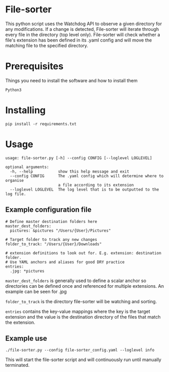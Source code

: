 # File-sorter

This python script uses the Watchdog API to observe a given directory for any modifications. If a change is detected, File-sorter will iterate through every file in the directory (top level only). File-sorter will check whether a file's extension has been defined in its .yaml config and will move the matching file to the specified directory.

# Prerequisites
Things you need to install the software and how to install them
```
Python3
```

# Installing
```
pip install -r requirements.txt
```

# Usage
```
usage: file-sorter.py [-h] --config CONFIG [--loglevel LOGLEVEL]

optional arguments:
  -h, --help           show this help message and exit
  --config CONFIG      The .yaml config which will determine where to organise
                       a file according to its extension
  --loglevel LOGLEVEL  The log level that is to be outputted to the log file.
```
## Example configuration file
```
# Define master destination folders here 
master_dest_folders:
  pictures: &pictures "/Users/{User}/Pictures"

# Target folder to track any new changes
folder_to_track: "/Users/{User}/Downloads"

# extension definitions to look out for. E.g. extension: destination folder.
# Use YAML anchors and aliases for good DRY practice
entries:
  .jpg: *pictures
```
``master_dest_folders`` is generally used to define a scalar anchor so directories can be defined once and referenced for multiple extensions. An example can be seen for .jpg

``folder_to_track`` is the directory file-sorter will be watching and sorting.

``entries`` contains the key-value mappings where the key is the target extension and the value is the destination directory of the files that match the extension.

## Example use

```
./file-sorter.py --config file-sorter_config.yaml --loglevel info
```
This will start the file-sorter script and will continuously run until manually terminated.